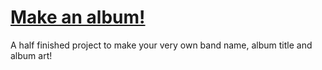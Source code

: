 # [Make an album!](https://j0hn4r.github.io/album2/)
A half finished project to make your very own band name, album title and album art!

